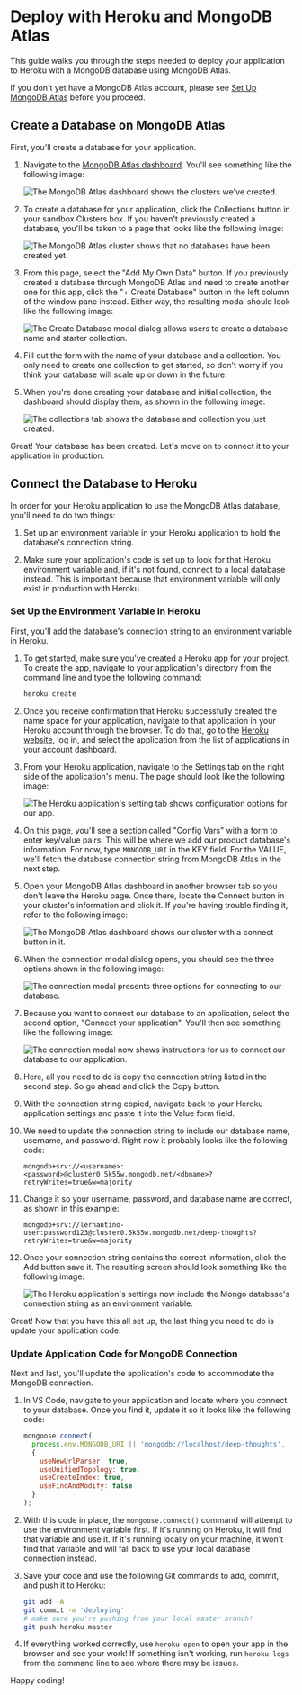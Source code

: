 # Deploy with Heroku and MongoDB Atlas

This guide walks you through the steps needed to deploy your application to Heroku with a MongoDB database using MongoDB Atlas.

If you don't yet have a MongoDB Atlas account, please see [Set Up MongoDB Atlas](./MongoAtlas-Setup.md) before you proceed.

## Create a Database on MongoDB Atlas

First, you'll create a database for your application.

1. Navigate to the [MongoDB Atlas dashboard](https://cloud.mongodb.com). You'll see something like the following image:

   ![The MongoDB Atlas dashboard shows the clusters we've created.](./assets/images-deploy/100-cluster-dashboard.png)

2. To create a database for your application, click the Collections button in your sandbox Clusters box. If you haven't previously created a database, you'll be taken to a page that looks like the following image:

   ![The MongoDB Atlas cluster shows that no databases have been created yet.](./assets/images-deploy/200-collections.png)

3. From this page, select the "Add My Own Data" button. If you previously created a database through MongoDB Atlas and need to create another one for this app, click the "+ Create Database" button in the left column of the window pane instead. Either way, the resulting modal should look like the following image:

   ![The Create Database modal dialog allows users to create a database name and starter collection.](./assets/images-deploy/300-create-db.png)

4. Fill out the form with the name of your database and a collection. You only need to create one collection to get started, so don't worry if you think your database will scale up or down in the future.

5. When you're done creating your database and initial collection, the dashboard should display them, as shown in the following image: 

   ![The collections tab shows the database and collection you just created.](./assets/images-deploy/400-collections-database.png)

Great! Your database has been created. Let's move on to connect it to your application in production.

## Connect the Database to Heroku

In order for your Heroku application to use the MongoDB Atlas database, you'll need to do two things:

1. Set up an environment variable in your Heroku application to hold the database's connection string.

2. Make sure your application's code is set up to look for that Heroku environment variable and, if it's not found, connect to a local database instead. This is important because that environment variable will only exist in production with Heroku.

### Set Up the Environment Variable in Heroku

First, you'll add the database's connection string to an environment variable in Heroku.

1. To get started, make sure you've created a Heroku app for your project. To create the app, navigate to your application's directory from the command line and type the following command:

   ```bash
   heroku create
   ```

2. Once you receive confirmation that Heroku successfully created the name space for your application, navigate to that application in your Heroku account through the browser. To do that, go to the [Heroku website](https://heroku.com), log in, and select the application from the list of applications in your account dashboard.

3. From your Heroku application, navigate to the Settings tab on the right side of the application's menu. The page should look like the following image:

   ![The Heroku application's setting tab shows configuration options for our app.](./assets/images-deploy/500-heroku-settings.png)

4. On this page, you'll see a section called "Config Vars" with a form to enter key/value pairs. This will be where we add our product database's information. For now, type `MONGODB_URI` in the KEY field. For the VALUE, we'll fetch the database connection string from MongoDB Atlas in the next step.

5. Open your MongoDB Atlas dashboard in another browser tab so you don't leave the Heroku page. Once there, locate the Connect button in your cluster's information and click it. If you're having trouble finding it, refer to the following image:

   ![The MongoDB Atlas dashboard shows our cluster with a connect button in it.](./assets/images-deploy/600-overview-connect.png)

6. When the connection modal dialog opens, you should see the three options shown in the following image:

   ![The connection modal presents three options for connecting to our database.](./assets/images-deploy/700-connect-modal.png)

7. Because you want to connect our database to an application, select the second option, "Connect your application". You'll then see something like the following image:

   ![The connection modal now shows instructions for us to connect our database to our application.](./assets/images-deploy/800-connect-app.png)

8. Here, all you need to do is copy the connection string listed in the second step. So go ahead and click the Copy button.

9. With the connection string copied, navigate back to your Heroku application settings and paste it into the Value form field.

10. We need to update the connection string to include our database name, username, and password. Right now it probably looks like the following code:

    ```http
    mongodb+srv://<username>:<password>@cluster0.5k55w.mongodb.net/<dbname>?retryWrites=true&w=majority
    ```

11. Change it so your username, password, and database name are correct, as shown in this example:

    ```http
    mongodb+srv://lernantino-user:password123@cluster0.5k55w.mongodb.net/deep-thoughts?retryWrites=true&w=majority
    ```

12. Once your connection string contains the correct information, click the Add button save it. The resulting screen should look something like the following image:

    ![The Heroku application's settings now include the Mongo database's connection string as an environment variable.](./assets/images-deploy/900-heroku-configvars.png)

Great! Now that you have this all set up, the last thing you need to do is update your application code.

### Update Application Code for MongoDB Connection

Next and last, you'll update the application's code to accommodate the MongoDB connection.

1. In VS Code, navigate to your application and locate where you connect to your database. Once you find it, update it so it looks like the following code:

   ```js
   mongoose.connect(
     process.env.MONGODB_URI || 'mongodb://localhost/deep-thoughts',
     {
       useNewUrlParser: true,
       useUnifiedTopology: true,
       useCreateIndex: true,
       useFindAndModify: false
     }
   );
   ```

2. With this code in place, the `mongoose.connect()` command will attempt to use the environment variable first. If it's running on Heroku, it will find that variable and use it. If it's running locally on your machine, it won't find that variable and will fall back to use your local database connection instead.

3. Save your code and use the following Git commands to add, commit, and push it to Heroku:

   ```bash
   git add -A
   git commit -m 'deploying'
   # make sure you're pushing from your local master branch!
   git push heroku master
   ```

4. If everything worked correctly, use `heroku open` to open your app in the browser and see your work! If something isn't working, run `heroku logs` from the command line to see where there may be issues.

Happy coding!
